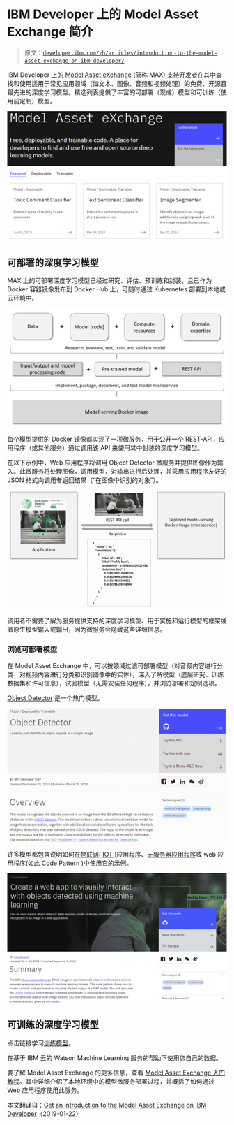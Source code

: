 # IBM Developer 上的 Model Asset Exchange 简介

> 原文：[`developer.ibm.com/zh/articles/introduction-to-the-model-asset-exchange-on-ibm-developer/`](https://developer.ibm.com/zh/articles/introduction-to-the-model-asset-exchange-on-ibm-developer/)

IBM Developer 上的 [Model Asset eXchange](https://developer.ibm.com/zh/exchanges/models/) (简称 MAX) 支持开发者在其中查找和使用适用于常见应用领域（如文本、图像、音频和视频处理）的免费、开源且最先进的深度学习模型。精选列表提供了丰富的可部署（现成）模型和可训练（使用前定制）模型。

![IBM Developer 上的 Model Asset Exchange 登录页面](img/4611754af8ed276bb9d141c83f89ef43.png)

## 可部署的深度学习模型

MAX 上的可部署深度学习模型已经过研究、评估、预训练和封装，且已作为 Docker 容器镜像发布到 Docker Hub 上，可随时通过 Kubernetes 部署到本地或云环境中。

![可部署模型架构](img/789f8e6bde0310e50fff0d8051c22753.png)

每个模型提供的 Docker 镜像都实现了一项微服务，用于公开一个 REST-API，应用程序（或其他服务）通过调用该 API 来使用其中封装的深度学习模型。

在以下示例中，Web 应用程序将调用 Object Detector 微服务并提供图像作为输入。此微服务将处理图像，调用模型，对输出进行后处理，并采用应用程序友好的 JSON 格式向调用者返回结果（“在图像中识别的对象”）。

![使用可部署模型 ](img/d91a6dd657d68072f8090dc9f1070b44.png)

调用者不需要了解为服务提供支持的深度学习模型、用于实施和运行模型的框架或者原生模型输入或输出，因为微服务会隐藏这些详细信息。

### 浏览可部署模型

在 Model Asset Exchange 中，可以按领域过滤可部署模型（对音频内容进行分类、对视频内容进行分类和识别图像中的实体），深入了解模型（底层研究、训练数据集和许可信息），试验模型（无需安装任何程序），并浏览部署和定制选项。

[Object Detector](https://developer.ibm.com/zh/exchanges/models/all/max-object-detector/) 是一个热门模型。

![MAX 上的可部署模型主页](img/b6e92e1d947f74ae01cebf4eb41bf3f0.png)

许多模型都包含说明如何在[物联网( IOT )](https://developer.ibm.com/zh/tutorials/learn-how-to-leverage-deep-learning-in-your-node-red-flows/)应用程序、[无服务器应用程序](https://developer.ibm.com/zh/tutorials/leverage-deep-learning-in-apache-openwhisk-ibm-cloud-functions/)或 web 应用程序(如此 [Code Pattern](https://developer.ibm.com/cn/patterns/create-a-web-app-to-interact-with-objects-detected-using-machine-learning/) )中使用它的示例。

![用于 Object Detector 模型的 Code Pattern](img/b1fda327da0b6000364e86b430dd0764.png)

## 可训练的深度学习模型

点击链接学习[训练模型](https://developer.ibm.com/exchanges/models/all/?fa=date%3ADESC&fb=14524)。

在基于 IBM 云的 Watson Machine Learning 服务的帮助下使用您自己的数据。

要了解 Model Asset Exchange 的更多信息，查看 [Model Asset Exchange 入门教程](https://developer.ibm.com/zh/tutorials/getting-started-with-the-ibm-code-model-asset-exchange/)。其中详细介绍了本地环境中的模型微服务部署过程，并概括了如何通过 Web 应用程序使用此服务。

本文翻译自：[Get an introduction to the Model Asset Exchange on IBM Developer](https://developer.ibm.com/articles/introduction-to-the-model-asset-exchange-on-ibm-developer/)（2019-01-22）